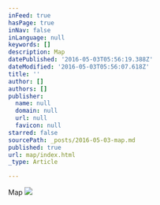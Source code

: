 ```yaml
---
inFeed: true
hasPage: true
inNav: false
inLanguage: null
keywords: []
description: Map
datePublished: '2016-05-03T05:56:19.388Z'
dateModified: '2016-05-03T05:56:07.618Z'
title: ''
author: []
authors: []
publisher:
  name: null
  domain: null
  url: null
  favicon: null
starred: false
sourcePath: _posts/2016-05-03-map.md
published: true
url: map/index.html
_type: Article

---
```

Map
![](https://the-grid-user-content.s3-us-west-2.amazonaws.com/b062ac20-225c-4b88-856e-72de8c5087d6.bmp)